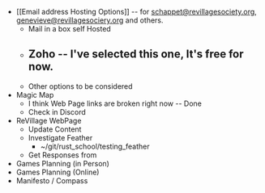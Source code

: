 - [[Email address Hosting Options]] -- for schappet@revillagesociety.org, genevieve@revillagesociery.org and others.
	- Mail in a box self Hosted
	- Zoho -- I've selected this one, It's free for now. 
		- 
	- Other options to be considered
- Magic Map 
	- I think Web Page links are broken right now -- Done
	- Check in Discord
- ReVillage WebPage 
	- Update Content
	- Investigate Feather
		- ~/git/rust_school/testing_feather
	- Get Responses from
- Games Planning (in Person)
- Games Planning (Online)
- Manifesto / Compass